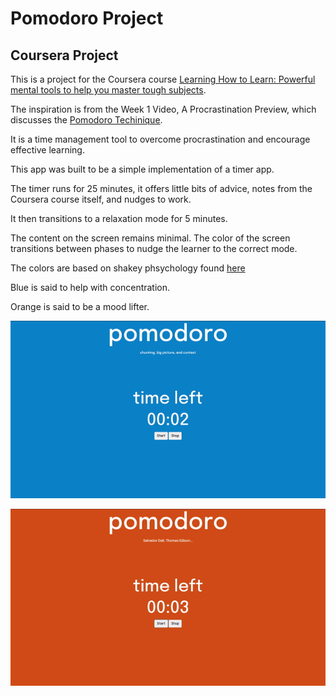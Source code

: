# Pomodoro Project

## Coursera Project

This is a project for the Coursera course [Learning How to Learn: Powerful mental tools to help you master tough subjects](https://www.coursera.org/learn/learning-how-to-learn).

The inspiration is from the Week 1 Video, A Procrastination Preview, which discusses the [Pomodoro Techinique](https://en.wikipedia.org/wiki/Pomodoro_Technique).

It is a time management tool to overcome procrastination and encourage effective learning.

This app was built to be a simple implementation of a timer app.

The timer runs for 25 minutes, it offers little bits of advice, notes from the Coursera course itself, and nudges to work.

It then transitions to a relaxation mode for 5 minutes.

The content on the screen remains minimal. The color of the screen transitions between phases to nudge the learner to the correct mode.

The colors are based on shakey phsychology found [here](https://www.shiftelearning.com/blog/how-do-colors-influence-learning)

Blue is said to help with concentration.

Orange is said to be a mood lifter. 

![Relax to Focused](https://raw.githubusercontent.com/EpicureanHeron/pomodoro/master/readmeImages/focusToRelax.gif)

![Focused to Relax](https://raw.githubusercontent.com/EpicureanHeron/pomodoro/master/readmeImages/relaxToFocus.gif)

